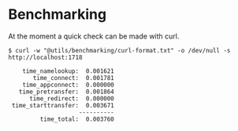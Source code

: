 # Benchmarking

At the moment a quick check can be made with curl.

```
$ curl -w "@utils/benchmarking/curl-format.txt" -o /dev/null -s http://localhost:1718

    time_namelookup:  0.001621
       time_connect:  0.001781
    time_appconnect:  0.000000
   time_pretransfer:  0.001864
      time_redirect:  0.000000
 time_starttransfer:  0.003671
                    ----------
         time_total:  0.003760
```
